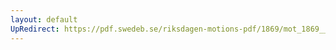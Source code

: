 ```yaml
---
layout: default
UpRedirect: https://pdf.swedeb.se/riksdagen-motions-pdf/1869/mot_1869__ak__00197/mot_1869__ak__00197_002.pdf
---
```

